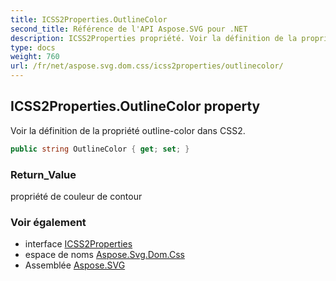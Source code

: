 ```yaml
---
title: ICSS2Properties.OutlineColor
second_title: Référence de l'API Aspose.SVG pour .NET
description: ICSS2Properties propriété. Voir la définition de la propriété outlinecolor dans CSS2.
type: docs
weight: 760
url: /fr/net/aspose.svg.dom.css/icss2properties/outlinecolor/
---
```

## ICSS2Properties.OutlineColor property

Voir la définition de la propriété outline-color dans CSS2.

```csharp
public string OutlineColor { get; set; }
```

### Return_Value

propriété de couleur de contour

### Voir également

* interface [ICSS2Properties](../)
* espace de noms [Aspose.Svg.Dom.Css](../../icss2properties/)
* Assemblée [Aspose.SVG](../../../)


